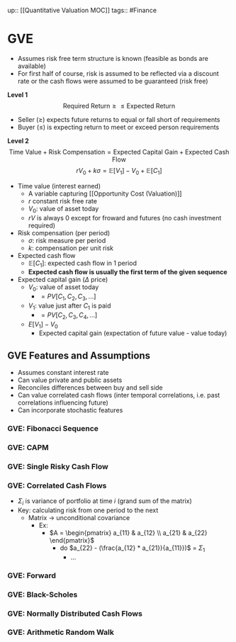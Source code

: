 up:: [[Quantitative Valuation MOC]]
tags:: #Finance  
# GVE
- Assumes risk free term structure is known (feasible as bonds are available)
- For first half of course, risk is assumed to be reflected via a discount rate or the cash flows were assumed to be guaranteed (risk free)

**Level 1**
$$\text{Required Return} \geq \leq \text{Expected Return}$$
- Seller ($\geq$) expects future returns to equal or fall short of requirements
- Buyer ($\leq$) is expecting return to meet or exceed person requirements

**Level 2**
$$\text{Time Value} + \text{Risk Compensation} = \text{Expected Capital Gain} + \text{Expected Cash Flow}$$
$$rV_0 + k\sigma = \mathbb{E}[V_1] - V_0 + \mathbb{E}[C_1]$$
- Time value (interest earned)
	- A variable capturing [[Opportunity Cost (Valuation)]]
	- $r$ constant risk free rate
	- $V_0$: value of asset today
	- $rV$ is always 0 except for froward and futures (no cash investment required)
- Risk compensation (per period)
	- $\sigma$: risk measure per period
	- $k$: compensation per unit risk
- Expected cash flow
	- $\mathbb{E}[C_1]$: expected cash flow in 1 period
	- **Expected cash flow is usually the first term of the given sequence**
- Expected capital gain ($\Delta$ price)
	- $V_0$: value of asset today
		- $= PV[C_1, C_2, C_3, ...]$
	- $V_1$: value just after $C_1$ is paid
		- $= PV[C_2, C_3, C_4, ...]$
	- $E[V_1] - V_0$
		- Expected capital gain (expectation of future value - value today)
## GVE Features and Assumptions
- Assumes constant interest rate
- Can value private and public assets
- Reconciles differences between buy and sell side
- Can value correlated cash flows (inter temporal correlations, i.e. past correlations influencing future)
- Can incorporate stochastic features



### GVE: Fibonacci Sequence

### GVE: CAPM
### GVE: Single Risky Cash Flow
### GVE: Correlated Cash Flows
- $\Sigma_i$ is variance of portfolio at time $i$ (grand sum of the matrix)
- Key: calculating risk from one period to the next
	- Matrix -> unconditional covariance
		- Ex: 
			- $A = \begin{pmatrix} a_{11} & a_{12} \\ a_{21} & a_{22} \end{pmatrix}$
				- do $a_{22} - (\frac{a_{12} * a_{21}}{a_{11}})$ = $\Sigma_1$ 
					- ...
### GVE: Forward
### GVE: Black-Scholes
### GVE: Normally Distributed Cash Flows
### GVE: Arithmetic Random Walk